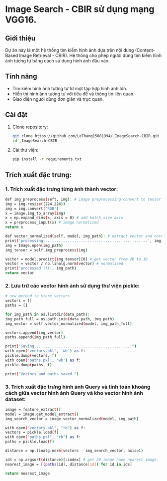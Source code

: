 # Image Search - CBIR sử dụng mạng VGG16.

## Giới thiệu
Dự án này là một hệ thống tìm kiếm hình ảnh dựa trên nội dung (Content-Based Image Retrieval - CBIR). Hệ thống cho phép người dùng tìm kiếm hình ảnh tương tự bằng cách sử dụng hình ảnh đầu vào.

## Tính năng
- Tìm kiếm hình ảnh tương tự từ một tập hợp hình ảnh lớn.
- Hiển thị hình ảnh tương tự với tiêu đề và thông tin liên quan.
- Giao diện người dùng đơn giản và trực quan.

## Cài đặt
1. Clone repository:
   ```bash
   git clone https://github.com/LeThang15081994/_ImageSearch-CBIR.git
   cd _ImageSearch-CBIR
   ```
2. Cài thư viện:
   ```bash
   pip install -r requirements.txt
   
## Trích xuất đặc trưng:
### 1. Trích xuất đặc trưng từng ảnh thành vector:
   ```bash
def img_preprocess(seft, img): # image preprocessing convert to tensor
  img = img.resize((224,224)) 
  img = img.convert('RGB') 
  x = image.img_to_array(img)
  x = np.expand_dims(x, axis = 0) # add batch_size axis
  x = preprocess_input(x) # image normalized
  return x

def vector_normalized(self, model, img_path): # extract vector and normalized
  print('processing...............................................', img_path)
  img = Image.open(img_path)
  img_tensor = self.img_preprocess(img)

  vector = model.predict(img_tensor)[0] # get vector from 2D to 1D
  vector = vector / np.linalg.norm(vector) # normalized
  print('processed !!!', img_path)
  return vector
   ```
### 2. Lưu trữ các vector hình ảnh sử dụng thư viện pickle:
   ```bash
# new method to store vectors
vectors = []
paths = []

for img_path in os.listdir(data_path):
   img_path_full = os.path.join(data_path, img_path)
   img_vector = self.vector_normalized(model, img_path_full)

   vectors.append(img_vector)
   paths.append(img_path_full)

print("Saving............................................")
with open('vectors.pkl', 'wb') as f:
   pickle.dump(vectors, f)
with open('paths.pkl', 'wb') as f:
   pickle.dump(paths, f)

print("Vectors and paths saved.")
   ```
### 3. Trích xuất đặc trưng hình ảnh Query và tính toán khoảng cách giữa vector hình ảnh Query và kho vector hình ảnh dataset:
   ```bash
image = feature_extract()
model = image.get_model_extract()
img_search_vector = image.vector_normalized(model, img_path)

with open("vectors.pkl", "rb") as f:
  vectors = pickle.load(f)
with open("paths.pkl", "rb") as f:
  paths = pickle.load(f)

distance = np.linalg.norm(vectors - img_search_vector, axis=1)

ids = np.argsort(distance)[:index] # get 20 image have nearest image.
nearest_image = [(paths[id], distance[id]) for id in ids]

return nearest_image
      
